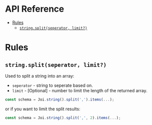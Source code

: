 <!-- version -->
# API Reference
<!-- versionstop -->

<!-- toc -->

- [Rules](#rules)
  - [`string.split(seperator, limit?)`](#stringsplit)

<!-- tocstop -->

# Rules

## `string.split(seperator, limit?)`

Used to split a string into an array:
- `seperator` - string to seperate based on.
- `limit` - [Optional] - number to limit the length of the returned array.

```js
const schema = Joi.string().split(',').items(...);
```

or if you want to limit the split results:

```js
const schema = Joi.string().split(',', 2).items(...);
```